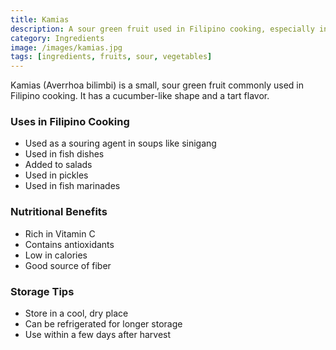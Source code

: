 ```yaml
---
title: Kamias
description: A sour green fruit used in Filipino cooking, especially in soups and stews
category: Ingredients
image: /images/kamias.jpg
tags: [ingredients, fruits, sour, vegetables]
---
```


Kamias (Averrhoa bilimbi) is a small, sour green fruit commonly used in Filipino cooking. It has a cucumber-like shape and a tart flavor.

### Uses in Filipino Cooking
- Used as a souring agent in soups like sinigang
- Used in fish dishes
- Added to salads
- Used in pickles
- Used in fish marinades

### Nutritional Benefits
- Rich in Vitamin C
- Contains antioxidants
- Low in calories
- Good source of fiber

### Storage Tips
- Store in a cool, dry place
- Can be refrigerated for longer storage
- Use within a few days after harvest
